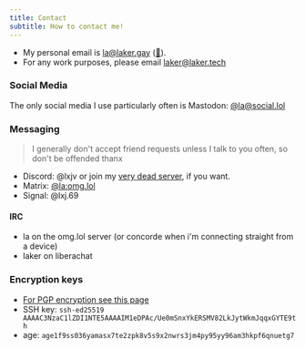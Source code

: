 ```yaml
---
title: Contact
subtitle: How to contact me!
---
```


- My personal email is [la@laker.gay](mailto:la@laker.gay) ([🔑](/.well-known/pgp)).
- For any work purposes, please email [laker@laker.tech](mailto:laker@laker.tech)

### Social Media
The only social media I use particularly often is Mastodon: [@la@social.lol](https://social.lol/@la)

### Messaging
> I generally don't accept friend requests unless I talk to you often, so don't be offended thanx
- Discord: @lxjv or join my [very dead server](https://laker.tech/discord), if you want.
- Matrix: [@la:omg.lol](https://mto.vern.cc/#/@la:omg.lol)
- Signal: @lxj.69

#### IRC
- la on the omg.lol server (or concorde when i'm connecting straight from a device)
- laker on liberachat

### Encryption keys
- [For PGP encryption see this page](/pgp)
- SSH key: `ssh-ed25519 AAAAC3NzaC1lZDI1NTE5AAAAIM1eDPAc/Ue0mSnxYkERSMV82LkJytWkmJqqxGYTE9th`
- age: `age1f9ss036yamasx7te2zpk8v5s9x2nwrs3jm4py95yy96am3hkpf6qnuetg7`
